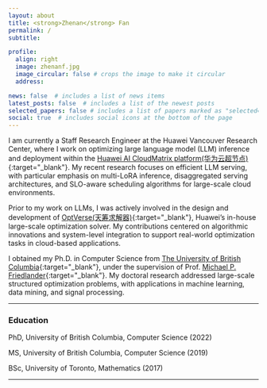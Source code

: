 ```yaml
---
layout: about
title: <strong>Zhenan</strong> Fan 
permalink: /
subtitle: 

profile:
  align: right
  image: zhenanf.jpg
  image_circular: false # crops the image to make it circular
  address: 

news: false  # includes a list of news items
latest_posts: false  # includes a list of the newest posts
selected_papers: false # includes a list of papers marked as "selected={true}"
social: true  # includes social icons at the bottom of the page
---
```

I am currently a Staff Research Engineer at the Huawei Vancouver Research Center, where I work on optimizing large language model (LLM) inference and deployment within the [Huawei AI CloudMatrix platform(华为云超节点)](https://arxiv.org/abs/2503.20377){:target="\_blank"}. My recent research focuses on efficient LLM serving, with particular emphasis on multi-LoRA inference, disaggregated serving architectures, and SLO-aware scheduling algorithms for large-scale cloud environments.

Prior to my work on LLMs, I was actively involved in the design and development of [OptVerse(天筹求解器)](https://www.huaweicloud.com/product/modelarts/optverse.html){:target="\_blank"}, Huawei’s in-house large-scale optimization solver. My contributions centered on algorithmic innovations and system-level integration to support real-world optimization tasks in cloud-based applications.

I obtained my Ph.D. in Computer Science from [The University of British Columbia](https://www.ubc.ca){:target="\_blank"}, under the supervision of Prof. [Michael P. Friedlander](https://friedlander.io){:target="\_blank"}. My doctoral research addressed large-scale structured optimization problems, with applications in machine learning, data mining, and signal processing.


- - -
### Education
<i class="fas fa-graduation-cap"></i> PhD, University of British Columbia, Computer Science (2022)

<i class="fas fa-graduation-cap"></i> MS, University of British Columbia, Computer Science (2019)

<i class="fas fa-graduation-cap"></i> BSc, University of Toronto, Mathematics (2017)

- - -